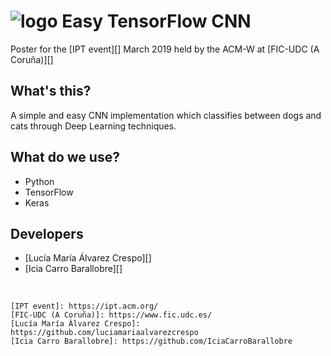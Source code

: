 ![logo](https://avatars0.githubusercontent.com/u/15658638?s=200&v=4) Easy TensorFlow CNN
===========
Poster for the [IPT event][] March 2019 held by the ACM-W at [FIC-UDC (A Coruña)][]

## What's this?
A simple and easy CNN implementation which classifies between dogs and cats through Deep Learning techniques.

## What do we use?
* Python
* TensorFlow
* Keras

## Developers
* [Lucía María Álvarez Crespo][]
* [Icia Carro Barallobre][]

<br>

    [IPT event]: https://ipt.acm.org/
    [FIC-UDC (A Coruña)]: https://www.fic.udc.es/
    [Lucía María Álvarez Crespo]: https://github.com/luciamariaalvarezcrespo
    [Icia Carro Barallobre]: https://github.com/IciaCarroBarallobre